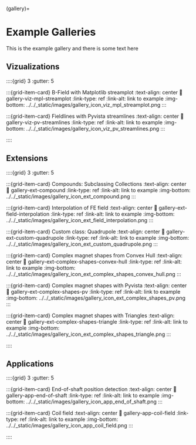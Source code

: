 (gallery)=

# Example Galleries

This is the example gallery and there is some text here

## Vizualizations

::::{grid} 3
:gutter: 5

:::{grid-item-card} B-Field with Matplotlib streamplot
:text-align: center
:link: gallery-viz-mpl-streamplot
:link-type: ref
:link-alt: link to example
:img-bottom: ../../_static/images/gallery_icon_viz_mpl_streamplot.png
:::

:::{grid-item-card} Fieldlines with Pyvista streamlines
:text-align: center
:link: gallery-viz-pv-streamlines
:link-type: ref
:link-alt: link to example
:img-bottom: ../../_static/images/gallery_icon_viz_pv_streamlines.png
:::

::::

## Extensions

::::{grid} 3
:gutter: 5

:::{grid-item-card} Compounds: Subclassing Collections
:text-align: center
:link: gallery-ext-compound
:link-type: ref
:link-alt: link to example
:img-bottom: ../../_static/images/gallery_icon_ext_compound.png
:::

:::{grid-item-card} Interpolation of FE field
:text-align: center
:link: gallery-ext-field-interpolation
:link-type: ref
:link-alt: link to example
:img-bottom: ../../_static/images/gallery_icon_ext_field_interpolation.png
:::

:::{grid-item-card} Custom class: Quadrupole
:text-align: center
:link: gallery-ext-custom-quadrupole
:link-type: ref
:link-alt: link to example
:img-bottom: ../../_static/images/gallery_icon_ext_custom_quadrupole.png
:::

:::{grid-item-card} Complex magnet shapes from Convex Hull
:text-align: center
:link: gallery-ext-complex-shapes-convex-hull
:link-type: ref
:link-alt: link to example
:img-bottom: ../../_static/images/gallery_icon_ext_complex_shapes_convex_hull.png
:::

:::{grid-item-card} Complex magnet shapes with Pyvista
:text-align: center
:link: gallery-ext-complex-shapes-pv
:link-type: ref
:link-alt: link to example
:img-bottom: ../../_static/images/gallery_icon_ext_complex_shapes_pv.png
:::

:::{grid-item-card} Complex magnet shapes with Triangles
:text-align: center
:link: gallery-ext-complex-shapes-triangle
:link-type: ref
:link-alt: link to example
:img-bottom: ../../_static/images/gallery_icon_ext_complex_shapes_triangle.png
:::

::::

## Applications

::::{grid} 3
:gutter: 5

:::{grid-item-card} End-of-shaft position detection
:text-align: center
:link: gallery-app-end-of-shaft
:link-type: ref
:link-alt: link to example
:img-bottom: ../../_static/images/gallery_icon_app_end_of_shaft.png
:::

:::{grid-item-card} Coil field
:text-align: center
:link: gallery-app-coil-field
:link-type: ref
:link-alt: link to example
:img-bottom: ../../_static/images/gallery_icon_app_coil_field.png
:::

::::
